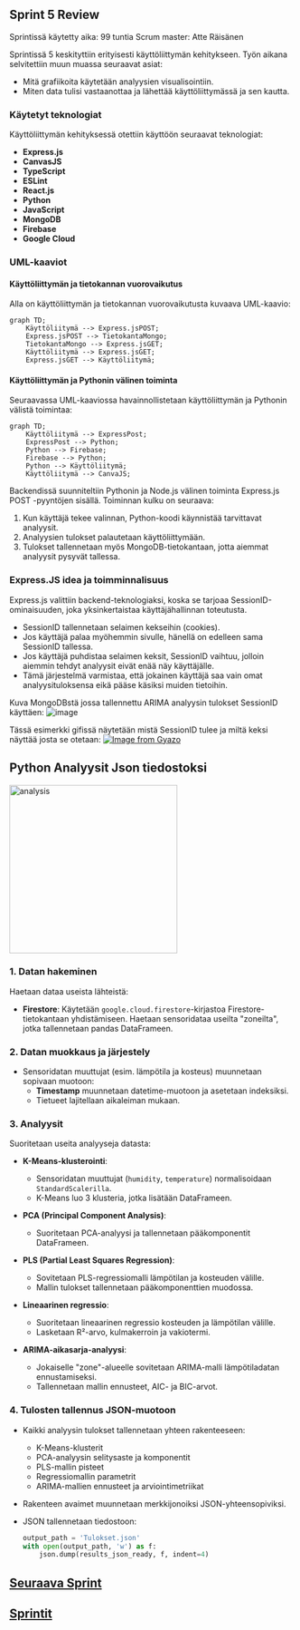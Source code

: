 ## Sprint 5 Review

Sprintissä käytetty aika: 99 tuntia
Scrum master: Atte Räisänen

Sprintissä 5 keskityttiin erityisesti käyttöliittymän kehitykseen. Työn aikana selvitettiin muun muassa seuraavat asiat:
- Mitä grafiikoita käytetään analyysien visualisointiin.
- Miten data tulisi vastaanottaa ja lähettää käyttöliittymässä ja sen kautta.

### Käytetyt teknologiat

Käyttöliittymän kehityksessä otettiin käyttöön seuraavat teknologiat:

- **Express.js**
- **CanvasJS**
- **TypeScript**
- **ESLint**
- **React.js**
- **Python**
- **JavaScript**
- **MongoDB**
- **Firebase**
- **Google Cloud**

### UML-kaaviot

#### Käyttöliittymän ja tietokannan vuorovaikutus
Alla on käyttöliittymän ja tietokannan vuorovaikutusta kuvaava UML-kaavio:

```mermaid
graph TD;
    Käyttöliitymä --> Express.jsPOST;
    Express.jsPOST --> TietokantaMongo;
    TietokantaMongo --> Express.jsGET;
    Käyttöliitymä --> Express.jsGET;
    Express.jsGET --> Käyttöliitymä;
```

#### Käyttöliittymän ja Pythonin välinen toiminta

Seuraavassa UML-kaaviossa havainnollistetaan käyttöliittymän ja Pythonin välistä toimintaa:

```mermaid
graph TD;
    Käyttöliitymä --> ExpressPost;
    ExpressPost --> Python;
    Python --> Firebase;
    Firebase --> Python;
    Python --> Käyttöliitymä;
    Käyttöliitymä --> CanvaJS;
```
Backendissä suunniteltiin Pythonin ja Node.js
välinen toiminta Express.js POST -pyyntöjen sisällä. Toiminnan kulku on seuraava:

1. Kun käyttäjä tekee valinnan, Python-koodi käynnistää tarvittavat analyysit.
2. Analyysien tulokset palautetaan käyttöliittymään.
3. Tulokset tallennetaan myös MongoDB-tietokantaan, jotta aiemmat analyysit pysyvät tallessa.

### Express.JS idea ja toimminnalisuus

Express.js valittiin backend-teknologiaksi, koska se tarjoaa SessionID-ominaisuuden, joka yksinkertaistaa käyttäjähallinnan toteutusta.

- SessionID tallennetaan selaimen kekseihin (cookies).
- Jos käyttäjä palaa myöhemmin sivulle, hänellä on edelleen sama SessionID tallessa.
- Jos käyttäjä puhdistaa selaimen keksit, SessionID vaihtuu, jolloin aiemmin tehdyt analyysit eivät enää näy käyttäjälle.
- Tämä järjestelmä varmistaa, että jokainen käyttäjä saa vain omat analyysituloksensa eikä pääse käsiksi muiden tietoihin.
    
Kuva MongoDBstä jossa tallennettu ARIMA analyysin tulokset SessionID käyttäen:
![image](https://github.com/user-attachments/assets/e82742eb-ab2f-45c8-8553-8dfa892fdc20)

Tässä esimerkki gifissä näytetään mistä SessionID tulee ja miltä keksi näyttää josta se otetaan: 
[![Image from Gyazo](https://i.gyazo.com/a490f73883c8cb233bed46994804d064.gif)](https://gyazo.com/a490f73883c8cb233bed46994804d064)

## Python Analyysit Json tiedostoksi
<img width="297" alt="analysis" src="https://github.com/user-attachments/assets/4f72b27f-fd3b-4045-a852-0562fa888099">

### 1. Datan hakeminen

Haetaan dataa useista lähteistä:

- **Firestore**: Käytetään `google.cloud.firestore`-kirjastoa Firestore-tietokantaan yhdistämiseen. Haetaan sensoridataa useilta "zoneilta", jotka tallennetaan pandas DataFrameen.

### 2. Datan muokkaus ja järjestely

- Sensoridatan muuttujat (esim. lämpötila ja kosteus) muunnetaan sopivaan muotoon:
  - **Timestamp** muunnetaan datetime-muotoon ja asetetaan indeksiksi.
  - Tietueet lajitellaan aikaleiman mukaan.

### 3. Analyysit

Suoritetaan useita analyyseja datasta:

- **K-Means-klusterointi**:
  - Sensoridatan muuttujat (`humidity`, `temperature`) normalisoidaan `StandardScalerilla`.
  - K-Means luo 3 klusteria, jotka lisätään DataFrameen.

- **PCA (Principal Component Analysis)**:
  - Suoritetaan PCA-analyysi ja tallennetaan pääkomponentit DataFrameen.

- **PLS (Partial Least Squares Regression)**:
  - Sovitetaan PLS-regressiomalli lämpötilan ja kosteuden välille.
  - Mallin tulokset tallennetaan pääkomponenttien muodossa.

- **Lineaarinen regressio**:
  - Suoritetaan lineaarinen regressio kosteuden ja lämpötilan välille.
  - Lasketaan R²-arvo, kulmakerroin ja vakiotermi.

- **ARIMA-aikasarja-analyysi**:
  - Jokaiselle "zone"-alueelle sovitetaan ARIMA-malli lämpötiladatan ennustamiseksi.
  - Tallennetaan mallin ennusteet, AIC- ja BIC-arvot.

### 4. Tulosten tallennus JSON-muotoon

- Kaikki analyysin tulokset tallennetaan yhteen rakenteeseen:
  - K-Means-klusterit
  - PCA-analyysin selitysaste ja komponentit
  - PLS-mallin pisteet
  - Regressiomallin parametrit
  - ARIMA-mallien ennusteet ja arviointimetriikat

- Rakenteen avaimet muunnetaan merkkijonoiksi JSON-yhteensopiviksi.

- JSON tallennetaan tiedostoon:
  ```python
  output_path = 'Tulokset.json'
  with open(output_path, 'w') as f:
      json.dump(results_json_ready, f, indent=4)
  ```

## [Seuraava Sprint](SprintReview6.md)
## [Sprintit](SprintList.md)
